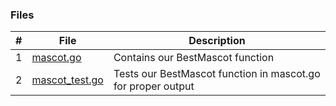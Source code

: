 ### Files

|   #   | File            | Description                                        |
| :---: | --------------- | -------------------------------------------------- |
| 1 | [mascot.go](https://github.com/aelious/4143-PLC-Nagel/blob/main/Assignments/P01/mascot/mascot.go) | Contains our BestMascot function |
| 2 | [mascot_test.go](https://github.com/aelious/4143-PLC-Nagel/blob/main/Assignments/P01/mascot/mascot_test.go) | Tests our BestMascot function in mascot.go for proper output |
